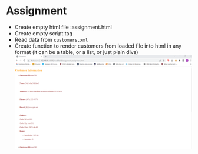 # Assignment

- Create empty html file :assignment.html
- Create empty script tag
- Read data from `customers.xml`
- Create function to render customers from loaded file into html in any format (it can be a table, or a list, or just plain divs)
![image info](assignment-5.png)